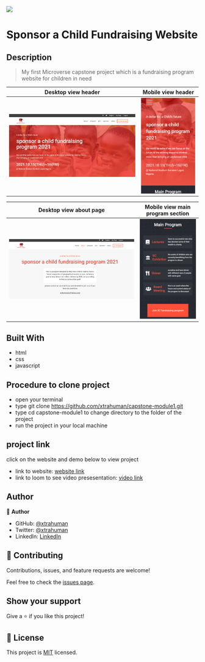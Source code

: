 ![](https://img.shields.io/badge/Microverse-blueviolet)

# Sponsor a Child Fundraising Website

## Description
> My first Microverse capstone project which is a fundraising program website for children in need


Desktop view header                      |  Mobile view header
:---------------------------------------:|:---------------------------------------:
![](./public/desktop-head.PNG)           |  ![](./public/mobile-head.PNG)

Desktop view about page                  |  Mobile view main program section
:---------------------------------------:|:---------------------------------------:
![](./public/about-page-desktop.PNG)     |  ![](./public/main-program.PNG)



## Built With

- html
- css
- javascript

## Procedure to clone project
- open your terminal
- type git clone https://github.com/xtrahuman/capstone-module1.git
- type cd capstone-module1 to change directory to the folder of the project
- run the project in your local machine

## project link
click on the website and demo below to view project

- link to website: [website link](https://xtrahuman.github.io/capstone-module1/)
- link to loom to see video presesentation: [video link](https://www.loom.com/share/2f87b03d948d401ba07b40d8b73f8b15)

## Author

👤 **Author**

- GitHub: [@xtrahuman](https://github.com/xtrahuman)
- Twitter: [@xtrahuman](https://twitter.com/xtrahuman)
- LinkedIn: [LinkedIn](https://linkedin.com/in/tochukwu-okpara-449528197)


## 🤝 Contributing

Contributions, issues, and feature requests are welcome!

Feel free to check the [issues page](../../issues/).

## Show your support

Give a ⭐️ if you like this project!


## 📝 License

This project is [MIT](./MIT.md) licensed.

